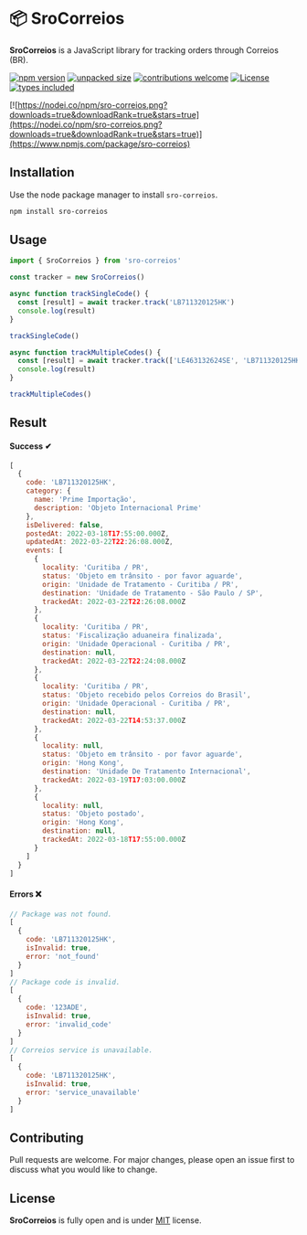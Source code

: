 # 📦 SroCorreios

**SroCorreios** is a JavaScript library for tracking orders through Correios (BR).

[![npm version](https://badge.fury.io/js/sro-correios.svg)](https://www.npmjs.com/package/sro-correios)
[![unpacked size](https://img.shields.io/badge/unpacked%20size-24.1%20kB-informational?color=%234AC41D)](https://www.npmjs.com/package/sro-correios)
[![contributions welcome](https://img.shields.io/badge/contributions-welcome-brightgreen.svg?style=flat&color=%234AC41D)](https://github.com/victoralvesf/sro-correios/issues)
[![License](https://img.shields.io/npm/l/sro-correios?color=%234AC41D)](https://github.com/victoralvesf/sro-correios/blob/master/LICENSE)
[![types included](https://badgen.net/npm/types/sro-correios)](https://www.npmjs.com/package/sro-correios)

[![https://nodei.co/npm/sro-correios.png?downloads=true&downloadRank=true&stars=true](https://nodei.co/npm/sro-correios.png?downloads=true&downloadRank=true&stars=true)](https://www.npmjs.com/package/sro-correios)

## Installation

Use the node package manager to install `sro-correios`.

```bash
npm install sro-correios
```

## Usage

```javascript
import { SroCorreios } from 'sro-correios'

const tracker = new SroCorreios()

async function trackSingleCode() {
  const [result] = await tracker.track('LB711320125HK')
  console.log(result)
}

trackSingleCode()

async function trackMultipleCodes() {
  const [result] = await tracker.track(['LE463132624SE', 'LB711320125HK', 'OS803953581BR'])
  console.log(result)
}

trackMultipleCodes()
```

## Result

#### Success ✔

```javascript
[
  {
    code: 'LB711320125HK',
    category: {
      name: 'Prime Importação',
      description: 'Objeto Internacional Prime'
    },
    isDelivered: false,
    postedAt: 2022-03-18T17:55:00.000Z,
    updatedAt: 2022-03-22T22:26:08.000Z,
    events: [
      {
        locality: 'Curitiba / PR',
        status: 'Objeto em trânsito - por favor aguarde',     
        origin: 'Unidade de Tratamento - Curitiba / PR',      
        destination: 'Unidade de Tratamento - São Paulo / SP',
        trackedAt: 2022-03-22T22:26:08.000Z
      },
      {
        locality: 'Curitiba / PR',
        status: 'Fiscalização aduaneira finalizada',
        origin: 'Unidade Operacional - Curitiba / PR',        
        destination: null,
        trackedAt: 2022-03-22T22:24:08.000Z
      },
      {
        locality: 'Curitiba / PR',
        status: 'Objeto recebido pelos Correios do Brasil',   
        origin: 'Unidade Operacional - Curitiba / PR',        
        destination: null,
        trackedAt: 2022-03-22T14:53:37.000Z
      },
      {
        locality: null,
        status: 'Objeto em trânsito - por favor aguarde',
        origin: 'Hong Kong',
        destination: 'Unidade De Tratamento Internacional',
        trackedAt: 2022-03-19T17:03:00.000Z
      },
      {
        locality: null,
        status: 'Objeto postado',
        origin: 'Hong Kong',
        destination: null,
        trackedAt: 2022-03-18T17:55:00.000Z
      }
    ]
  }
]
```

#### Errors ❌

```javascript
// Package was not found.
[
  {
    code: 'LB711320125HK',
    isInvalid: true,
    error: 'not_found'
  }
]
// Package code is invalid.
[
  {
    code: '123ADE',
    isInvalid: true,
    error: 'invalid_code'
  }
]
// Correios service is unavailable.
[
  {
    code: 'LB711320125HK',
    isInvalid: true,
    error: 'service_unavailable'
  }
]
```

## Contributing
Pull requests are welcome. For major changes, please open an issue first to discuss what you would like to change.

## License
**SroCorreios** is fully open and is under [MIT](https://github.com/victoralvesf/sro-correios/blob/master/LICENSE) license.

